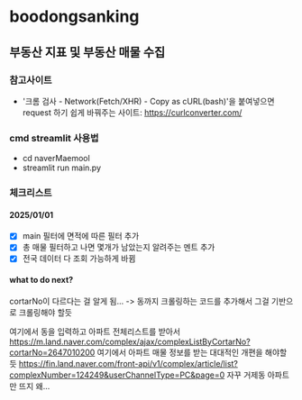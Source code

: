 # boodongsanking
## 부동산 지표 및 부동산 매물 수집
### 참고사이트
+ '크롬 검사 - Network(Fetch/XHR) - Copy as cURL(bash)'을 붙여넣으면 request 하기 쉽게 바꿔주는 사이트: https://curlconverter.com/
### cmd streamlit 사용법
+ cd naverMaemool
+ streamlit run main.py
### 체크리스트
#### 2025/01/01
+[x] main 필터에 면적에 따른 필터 추가
+[x] 총 매물 필터하고 나면 몇개가 남았는지 알려주는 멘트 추가
+[x] 전국 데이터 다 조회 가능하게 바뀜
#### what to do next?
cortarNo이 다르다는 걸 알게 됨... -> 동까지 크롤링하는 코드를 추가해서 그걸 기반으로 크롤링해야 할듯

여기에서 동을 입력하고 아파트 전체리스트를 받아서
https://m.land.naver.com/complex/ajax/complexListByCortarNo?cortarNo=2647010200
여기에서 아파트 매물 정보를 받는 대대적인 개편을 해야할듯
https://fin.land.naver.com/front-api/v1/complex/article/list?complexNumber=124249&userChannelType=PC&page=0
자꾸 거제동 아파트만 뜨지 왜...